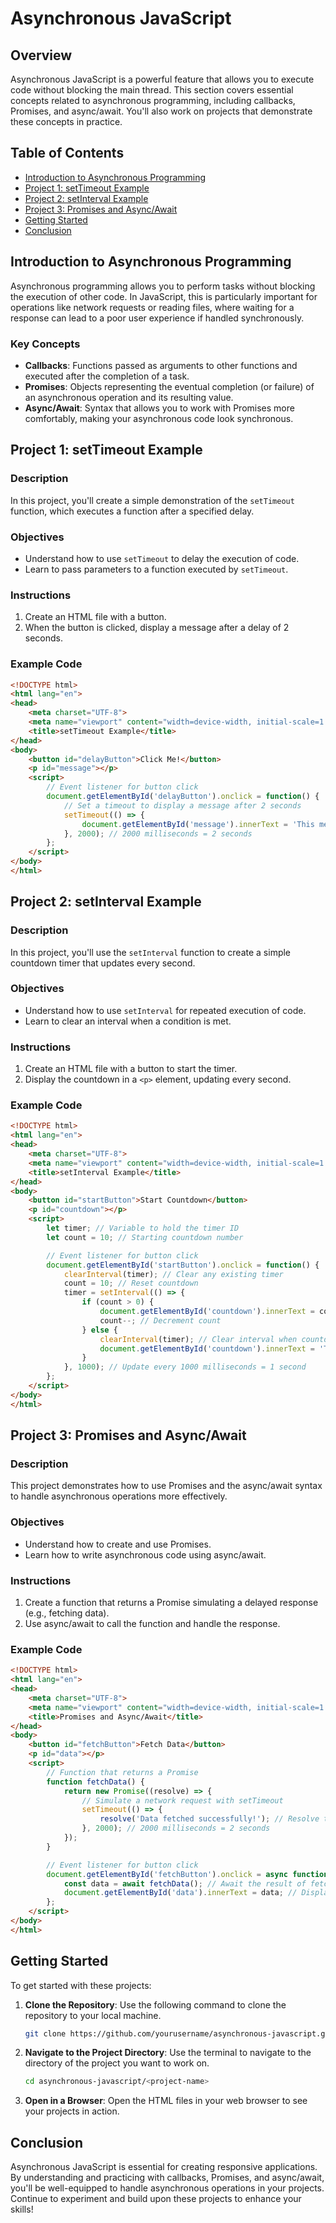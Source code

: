 # Asynchronous JavaScript

## Overview

Asynchronous JavaScript is a powerful feature that allows you to execute code without blocking the main thread. This section covers essential concepts related to asynchronous programming, including callbacks, Promises, and async/await. You'll also work on projects that demonstrate these concepts in practice.

## Table of Contents

- [Introduction to Asynchronous Programming](#introduction-to-asynchronous-programming)
- [Project 1: setTimeout Example](#project-1-setTimeout-example)
- [Project 2: setInterval Example](#project-2-setInterval-example)
- [Project 3: Promises and Async/Await](#project-3-promises-and-asyncawait)
- [Getting Started](#getting-started)
- [Conclusion](#conclusion)

## Introduction to Asynchronous Programming

Asynchronous programming allows you to perform tasks without blocking the execution of other code. In JavaScript, this is particularly important for operations like network requests or reading files, where waiting for a response can lead to a poor user experience if handled synchronously.

### Key Concepts

- **Callbacks**: Functions passed as arguments to other functions and executed after the completion of a task.
- **Promises**: Objects representing the eventual completion (or failure) of an asynchronous operation and its resulting value.
- **Async/Await**: Syntax that allows you to work with Promises more comfortably, making your asynchronous code look synchronous.

## Project 1: setTimeout Example

### Description

In this project, you'll create a simple demonstration of the `setTimeout` function, which executes a function after a specified delay.

### Objectives

- Understand how to use `setTimeout` to delay the execution of code.
- Learn to pass parameters to a function executed by `setTimeout`.

### Instructions

1. Create an HTML file with a button.
2. When the button is clicked, display a message after a delay of 2 seconds.

### Example Code

```html
<!DOCTYPE html>
<html lang="en">
<head>
    <meta charset="UTF-8">
    <meta name="viewport" content="width=device-width, initial-scale=1.0">
    <title>setTimeout Example</title>
</head>
<body>
    <button id="delayButton">Click Me!</button>
    <p id="message"></p>
    <script>
        // Event listener for button click
        document.getElementById('delayButton').onclick = function() {
            // Set a timeout to display a message after 2 seconds
            setTimeout(() => {
                document.getElementById('message').innerText = 'This message appears after 2 seconds!';
            }, 2000); // 2000 milliseconds = 2 seconds
        };
    </script>
</body>
</html>
```

## Project 2: setInterval Example

### Description

In this project, you'll use the `setInterval` function to create a simple countdown timer that updates every second.

### Objectives

- Understand how to use `setInterval` for repeated execution of code.
- Learn to clear an interval when a condition is met.

### Instructions

1. Create an HTML file with a button to start the timer.
2. Display the countdown in a `<p>` element, updating every second.

### Example Code

```html
<!DOCTYPE html>
<html lang="en">
<head>
    <meta charset="UTF-8">
    <meta name="viewport" content="width=device-width, initial-scale=1.0">
    <title>setInterval Example</title>
</head>
<body>
    <button id="startButton">Start Countdown</button>
    <p id="countdown"></p>
    <script>
        let timer; // Variable to hold the timer ID
        let count = 10; // Starting countdown number

        // Event listener for button click
        document.getElementById('startButton').onclick = function() {
            clearInterval(timer); // Clear any existing timer
            count = 10; // Reset countdown
            timer = setInterval(() => {
                if (count > 0) {
                    document.getElementById('countdown').innerText = count; // Display current count
                    count--; // Decrement count
                } else {
                    clearInterval(timer); // Clear interval when countdown reaches 0
                    document.getElementById('countdown').innerText = 'Time\'s up!'; // Display message
                }
            }, 1000); // Update every 1000 milliseconds = 1 second
        };
    </script>
</body>
</html>
```

## Project 3: Promises and Async/Await

### Description

This project demonstrates how to use Promises and the async/await syntax to handle asynchronous operations more effectively.

### Objectives

- Understand how to create and use Promises.
- Learn how to write asynchronous code using async/await.

### Instructions

1. Create a function that returns a Promise simulating a delayed response (e.g., fetching data).
2. Use async/await to call the function and handle the response.

### Example Code

```html
<!DOCTYPE html>
<html lang="en">
<head>
    <meta charset="UTF-8">
    <meta name="viewport" content="width=device-width, initial-scale=1.0">
    <title>Promises and Async/Await</title>
</head>
<body>
    <button id="fetchButton">Fetch Data</button>
    <p id="data"></p>
    <script>
        // Function that returns a Promise
        function fetchData() {
            return new Promise((resolve) => {
                // Simulate a network request with setTimeout
                setTimeout(() => {
                    resolve('Data fetched successfully!'); // Resolve the Promise after 2 seconds
                }, 2000); // 2000 milliseconds = 2 seconds
            });
        }

        // Event listener for button click
        document.getElementById('fetchButton').onclick = async function() {
            const data = await fetchData(); // Await the result of fetchData
            document.getElementById('data').innerText = data; // Display the fetched data
        };
    </script>
</body>
</html>
```

## Getting Started

To get started with these projects:

1. **Clone the Repository**: Use the following command to clone the repository to your local machine.
   ```bash
   git clone https://github.com/yourusername/asynchronous-javascript.git
   ```

2. **Navigate to the Project Directory**: Use the terminal to navigate to the directory of the project you want to work on.
   ```bash
   cd asynchronous-javascript/<project-name>
   ```

3. **Open in a Browser**: Open the HTML files in your web browser to see your projects in action.

## Conclusion

Asynchronous JavaScript is essential for creating responsive applications. By understanding and practicing with callbacks, Promises, and async/await, you'll be well-equipped to handle asynchronous operations in your projects. Continue to experiment and build upon these projects to enhance your skills!
```
